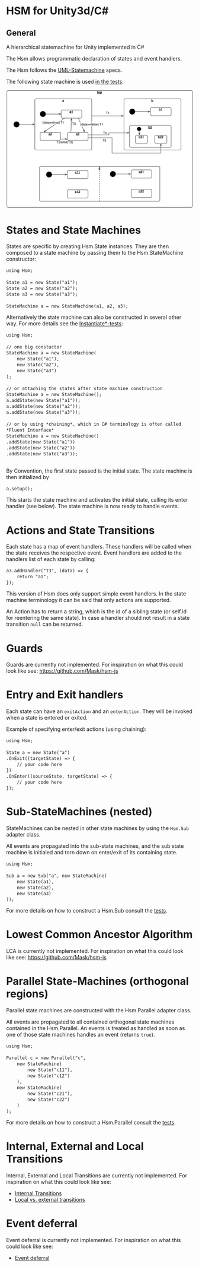 # HSM for Unity3d/C#

## General

A hierarchical statemachine for Unity implemented in C#

The Hsm allows programmatic declaration of states and event handlers.

The Hsm follows the [UML-Statemachine](http://en.wikipedia.org/wiki/UML_state_machine) specs.

The following state machine is used [in the tests](lib/hsm/Editor/tests):

![image](lib/hsm/Editor/tests/advanced.png)

# States and State Machines

States are specific by creating Hsm.State instances. They are then composed to a state machine by passing them to the Hsm.StateMachine constructor:

```
using Hsm;

State a1 = new State("a1");
State a2 = new State("a2");
State a3 = new State("a3");

StateMachine a = new StateMachine(a1, a2, a3);
```

Alternatively the state machine can also be constructed in several other way. For more details see the [Instantiate*-tests](lib/hsm/Editor/tests/testStateMachine.cs): 

```
using Hsm;

// one big constuctor
StateMachine a = new StateMachine(
    new State("a1"),
    new State("a2"),
    new State("a3")
);

// or attaching the states after state machine construction
StateMachine a = new StateMachine();
a.addState(new State("a1"));
a.addState(new State("a2"));
a.addState(new State("a3"));

// or by using *chaining*, which in C# terminology is often called *Fluent Interface*
StateMachine a = new StateMachine()
.addState(new State("a1"))
.addState(new State("a2"))
.addState(new State("a3"));
  

```

By Convention, the first state passed is the initial state. The state machine is then initialized by

```
a.setup();
```

This starts the state machine and activates the initial state, calling its enter handler (see below). The state machine is now ready to handle events.

# Actions and State Transitions

Each state has a map of event handlers. These handlers will be called when the state receives the respective event. Event handlers are added to the handlers list of each state by calling:

```
a3.addHandler("T3", (data) => {
    return "a1";
});
```

This version of Hsm does only support simple event handlers. In the state machine terminology it can be said that only actions are supported.

An Action has to return a string, which is the id of a sibling state (or self.id for reentering the same state). In case a handler should not result in a state transition `null` can be returned.

# Guards

Guards are currently not implemented. For inspiration on what this could look like see: https://github.com/Mask/hsm-js

# Entry and Exit handlers

Each state can have an `exitAction` and an `enterAction`. They will be invoked when a state is entered or exited.

Example of specifying enter/exit actions (using chaining):

```
using Hsm;

State a = new State("a")
.OnExit((targetState) => {
    // your code here
})
.OnEnter((sourceState, targetState) => {
    // your code here
});
```

# Sub-StateMachines (nested)

StateMachines can be nested in other state machines by using the `Hsm.Sub` adapter class.

All events are propagated into the sub-state machines, and the sub state machine is initialed and torn down on enter/exit of its containing state.

```
using Hsm;

Sub a = new Sub("a", new StateMachine(
    new State(a1),
    new State(a2),
    new State(a3)
));
```

For more details on how to construct a Hsm.Sub consult the [tests](lib/hsm/Editor/tests/testSubmachine.cs).

# Lowest Common Ancestor Algorithm

LCA is currently not implemented. For inspiration on what this could look like see: https://github.com/Mask/hsm-js

# Parallel State-Machines (orthogonal regions)

Parallel state machines are constructed with the Hsm.Parallel adapter class.

All events are propagated to all contained orthogonal state machines contained in the Hsm.Parallel. An events is treated as handled as soon as one of those state machines handles an event (returns `true`).

```
using Hsm;

Parallel c = new Parallel("c",
    new StateMachine(
        new State("c11"),
        new State("c12")
    ),
    new StateMachine(
        new State("c21"),
        new State("c22")
    )
);
```

For more details on how to construct a Hsm.Parallel consult the [tests](lib/hsm/Editor/tests/testParallel.cs).

# Internal, External and Local Transitions

Internal, External and Local Transitions are currently not implemented. For inspiration on what this could look like see:

* [Internal Transitions](http://en.wikipedia.org/wiki/UML_state_machine#Internal_transitions)
* [Local vs. external transitions](http://en.wikipedia.org/wiki/UML_state_machine#Local_versus_external_transitions)

# Event deferral

Event deferral is currently not implemented. For inspiration on what this could look like see:

* [Event deferral](http://en.wikipedia.org/wiki/UML_state_machine#Event_deferral)
